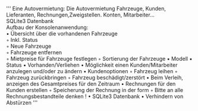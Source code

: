 '''
Eine Autovermietung:
Die Autovermietung
Fahrzeuge, Kunden, Lieferanten, Rechnungen,Zweigstellen. Konten, Mitarbeiter...         
SQLite3 Datenbank                                                                       
Aufbau der Konsolenanwendung:               
• Übersicht über die vorhandenen Fahrzeuge                                            
◦ Inkl. Status                                                                      
◦ Neue Fahrzeuge                                                                       
◦ Fahrzeuge entfernen                                                                  
◦ Mietpreise für Fahrzeuge festlegen
◦ Sortierung der Fahrzeuge
▪ Modell
▪ Status
▪ Vorhanden/Verliehen
• Möglichkeit einen Kunden/Mitarbeiter anzulegen und/oder zu ändern
• Kundenoptionen
◦ Fahrzeug leihen
◦ Fahrzeug zurückbringen
◦ Fahrzeug beschädigt/zerstört
• Beim Verleih, anzeigen des Gesamtpreises für den Zeitraum
• Rechnungen für den Kunden erstellen
◦ Speicherung der Rechnung in der form
◦ Bitte an alle Rechnungsbestandteile denken !
• SQLite3 Datenbank
• Verhindern von Abstürzen
'''
